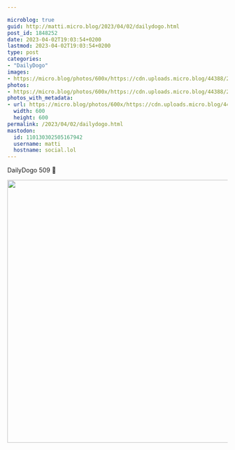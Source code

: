 ```yaml
---

microblog: true
guid: http://matti.micro.blog/2023/04/02/dailydogo.html
post_id: 1848252
date: 2023-04-02T19:03:54+0200
lastmod: 2023-04-02T19:03:54+0200
type: post
categories:
- "DailyDogo"
images:
- https://micro.blog/photos/600x/https://cdn.uploads.micro.blog/44388/2023/b674b0238c.jpg
photos:
- https://micro.blog/photos/600x/https://cdn.uploads.micro.blog/44388/2023/b674b0238c.jpg
photos_with_metadata:
- url: https://micro.blog/photos/600x/https://cdn.uploads.micro.blog/44388/2023/b674b0238c.jpg
  width: 600
  height: 600
permalink: /2023/04/02/dailydogo.html
mastodon:
  id: 110130302505167942
  username: matti
  hostname: social.lol
---
```

DailyDogo 509 🐶

<img src="/media/uploads/2023/b674b0238c.jpg" width="600" height="600" alt="" />
